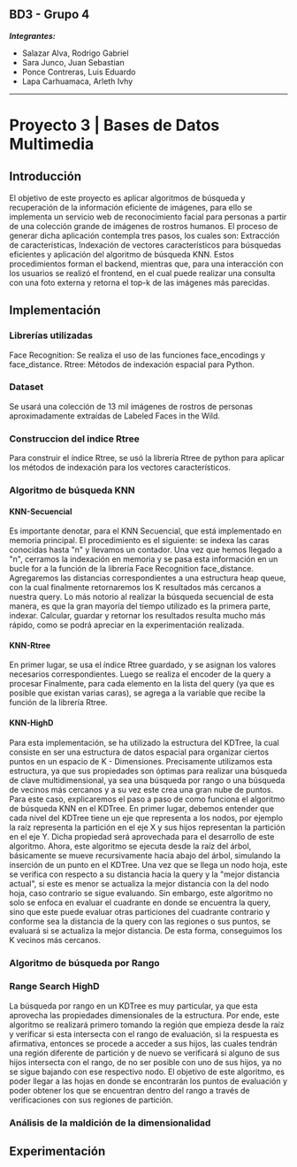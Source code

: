 ## BD3 - Grupo 4

**_Integrantes:_**

- Salazar Alva, Rodrigo Gabriel
- Sara Junco, Juan Sebastian 
- Ponce Contreras, Luis Eduardo
- Lapa Carhuamaca, Arleth Ivhy

---
# Proyecto 3 | Bases de Datos Multimedia

## Introducción

El objetivo de este proyecto es aplicar algoritmos de búsqueda y recuperación de la información eficiente de imágenes, para ello se implementa un servicio web de reconocimiento facial para personas a partir de una colección grande de imágenes de rostros humanos. El proceso de generar dicha aplicación  contempla tres pasos, los cuales son: Extracción de características, Indexación de vectores característicos para búsquedas eficientes y aplicación del algoritmo de búsqueda KNN.  Estos procedimientos forman el backend, mientras que, para una interacción con los usuarios se realizó el frontend, en el cual puede realizar una consulta con una foto externa y retorna el top-k de las imágenes más parecidas.

## Implementación


### Librerías utilizadas

Face Recognition: Se realiza el uso de las funciones face_encodings y face_distance.
Rtree: Métodos de indexación espacial para Python.

### Dataset
Se usará una colección de 13 mil imágenes de rostros de personas aproximadamente extraídas de Labeled Faces in the Wild.

### Construccion del indice Rtree
Para construir el índice Rtree, se usó la librería Rtree de python para aplicar los métodos de indexación para los vectores característicos.

### Algoritmo de búsqueda KNN

#### KNN-Secuencial
Es importante denotar, para el KNN Secuencial, que está implementado en memoria principal. El procedimiento es el siguiente: se indexa las caras conocidas hasta "n" y llevamos un contador. Una vez que hemos llegado a "n", cerramos la indexación en memoria y se pasa esta información en un bucle for a la función de la librería Face Recognition face_distance. Agregaremos las distancias correspondientes a una estructura heap queue, con la cual finalmente retornaremos los K resultados más cercanos a nuestra query. Lo más notorio al realizar la búsqueda secuencial de esta manera, es que la gran mayoría del tiempo utilizado es la primera parte, indexar. Calcular, guardar y retornar los resultados resulta mucho más rápido, como se podrá apreciar en la experimentación realizada.

#### KNN-Rtree
En primer lugar, se usa el índice Rtree guardado, y se asignan los valores necesarios correspondientes. Luego se realiza el encoder de la query a procesar Finalmente, para cada elemento en la lista del query (ya que es posible que existan varias caras), se agrega a la variable que recibe la función de la librería Rtree.

#### KNN-HighD
Para esta implementación, se ha utilizado la estructura del KDTree, la cual consiste en ser una estructura de datos espacial para organizar ciertos puntos en un espacio de K - Dimensiones. Precisamente utilizamos esta estructura, ya que sus propiedades son óptimas para realizar una búsqueda de clave multidimensional, ya sea una búsqueda por rango o una búsqueda de vecinos más cercanos y a su vez este crea una gran nube de puntos. Para este caso, explicaremos el paso a paso de como funciona el algoritmo de búsqueda KNN en el KDTree. En primer lugar, debemos entender que cada nivel del KDTree tiene un eje que representa a los nodos, por ejemplo la raíz representa la partición en el eje X y sus hijos representan la partición en el eje Y. Dicha propiedad será aprovechada para el desarrollo de este algoritmo. Ahora, este algoritmo se ejecuta desde la raíz del árbol, básicamente se mueve recursivamente hacia abajo del árbol, simulando la inserción de un punto en el KDTree. Una vez que se llega un nodo hoja, este se verifica con respecto a su distancia hacia la query y la "mejor distancia actual", si este es menor se actualiza la mejor distancia con la del nodo hoja, caso contrario se sigue evaluando. Sin embargo, este algoritmo no solo se enfoca en evaluar el cuadrante en donde se encuentra la query, sino que este puede evaluar otras particiones del cuadrante contrario y conforme sea la distancia de la query con las regiones o sus puntos, se evaluará si se actualiza la mejor distancia. De esta forma, conseguimos los K vecinos más cercanos.

### Algoritmo de búsqueda por Rango

### Range Search HighD
La búsqueda por rango en un KDTree es muy particular, ya que esta aprovecha las propiedades dimensionales de la estructura. Por ende, este algoritmo se realizará primero tomando la región que empieza desde la raíz y verificar si esta intersecta con el rango de evaluación, si la respuesta es afirmativa, entonces se procede a acceder a sus hijos, las cuales tendrán una región diferente de partición y de nuevo se verificará si alguno de sus hijos intersecta con el rango, de no ser posible con uno de sus hijos, ya no se sigue bajando con ese respectivo nodo. El objetivo de este algoritmo, es poder llegar a las hojas en donde se encontrarán los puntos de evaluación y poder obtener los que se encuentran dentro del rango a través de verificaciones con sus regiones de partición.


### Análisis de la maldición de la dimensionalidad 

## Experimentación
